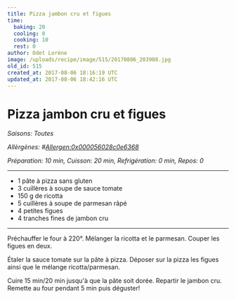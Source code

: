 ```yaml
---
title: Pizza jambon cru et figues 
time:
  baking: 20
  cooling: 0
  cooking: 10
  rest: 0
author: Odet Lorène
image: /uploads/recipe/image/515/20170806_203908.jpg
old_id: 515
created_at: 2017-08-06 18:16:19 UTC
updated_at: 2017-08-06 18:42:16 UTC
---
```


# Pizza jambon cru et figues 



*Saisons: Toutes*

*Allèrgènes: #<Allergen:0x000056028c0e6368>*

*Préparation: 10 min, Cuisson: 20 min, Refrigération: 0 min, Repos: 0*

---

- 1 pâte à pizza sans gluten
- 3 cuillères à soupe de sauce tomate
- 150 g de ricotta 
- 5 cuillères à soupe de parmesan râpé 
- 4 petites figues 
- 4 tranches fines de jambon cru

---

Préchauffer le four à 220°. Mélanger la ricotta et le parmesan. Couper les figues en deux.

Étaler la sauce tomate sur la pâte à pizza. Déposer sur la pizza les figues ainsi que le mélange ricotta/parmesan.

Cuire 15 min/20 min jusqu'à que la pâte soit dorée. Repartir le jambon cru. Remette au four pendant 5 min puis déguster! 
